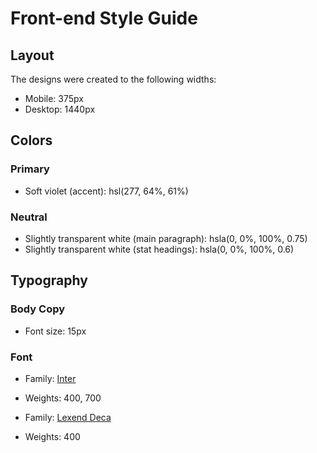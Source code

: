 # Front-end Style Guide

## Layout

The designs were created to the following widths:

- Mobile: 375px
- Desktop: 1440px

## Colors

### Primary

- Soft violet (accent): hsl(277, 64%, 61%)

### Neutral
- Slightly transparent white (main paragraph): hsla(0, 0%, 100%, 0.75)
- Slightly transparent white (stat headings): hsla(0, 0%, 100%, 0.6)

## Typography

### Body Copy

- Font size: 15px

### Font

- Family: [Inter](https://fonts.google.com/specimen/Inter)
- Weights: 400, 700 

- Family: [Lexend Deca](https://fonts.google.com/specimen/Lexend+Deca)
- Weights: 400
